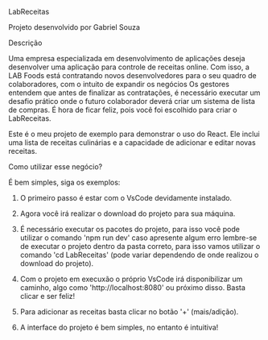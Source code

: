 LabReceitas

Projeto desenvolvido por Gabriel Souza

Descrição

Uma empresa especializada em desenvolvimento de aplicações deseja desenvolver uma aplicação para controle de receitas online. Com isso, a LAB Foods está contratando novos desenvolvedores para o seu quadro de colaboradores, com o intuito de expandir os negócios Os gestores entendem que antes de finalizar as contratações, é necessário executar um desafio prático onde o futuro colaborador deverá criar um sistema de lista de compras. É hora de ficar feliz, pois você foi escolhido para criar o LabReceitas.

Este é o meu projeto de exemplo para demonstrar o uso do React. Ele inclui uma lista de receitas culinárias e a capacidade de adicionar e editar novas receitas.


Como utilizar esse negócio?

É bem simples, siga os exemplos:

1. O primeiro passo é estar com o VsCode devidamente instalado.

2. Agora você irá realizar o download do projeto para sua máquina.

3. É necessário executar os pacotes do projeto, para isso você pode utilizar o comando 'npm run dev' caso apresente algum erro lembre-se de executar o projeto dentro da pasta correto, para isso vamos utilizar o comando 'cd LabReceitas' (pode variar dependendo de onde realizou o download do projeto).

4. Com o projeto em execuxão o próprio VsCode irá disponibilizar um caminho, algo como 'http://localhost:8080' ou próximo disso. Basta clicar e ser feliz!

5. Para adicionar as receitas basta clicar no botão '+' (mais/adição).

6. A interface do projeto é bem simples, no entanto é intuitiva! 